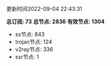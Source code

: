 更新时间2022-09-04 22:43:31

**总订阅: 73**
**总节点: 2836**
**有效节点: 1304**
- ss节点: 843
- trojan节点: 124
- v2ray节点: 336
- ssr节点: 1
